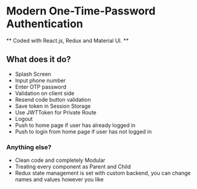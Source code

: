 # Modern One-Time-Password Authentication

** Coded with React.js, Redux and Material UI. **

## What does it do?

* Splash Screen
* Input phone number
* Enter OTP password
* Validation on client side
* Resend code button validation
* Save token in Session Storage
* Use JWTToken for Private Route
* Logout
* Push to home page if user has already logged in
* Push to login from home page if user has not logged in

### Anything else?

* Clean code and completely Modular
* Treating every component as Parent and Child
* Redux state management is set with custom backend, you can change names and values however you like